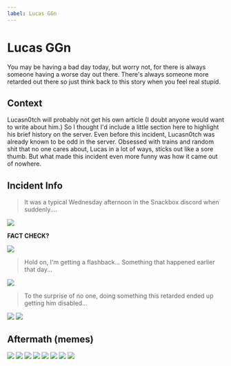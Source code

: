 ```yaml
---
label: Lucas GGn
---
```


# Lucas GGn

You may be having a bad day today, but worry not, for there is always someone having a worse day out there.  There's always someone more retarded out there so just think back to this story when you feel real stupid.

## Context

Lucasn0tch will probably not get his own article (I doubt anyone would want to write about him.)  So I thought I'd include a little section here to highlight his brief history on the server.  Even before this incident, Lucasn0tch was already known to be odd in the server.  Obsessed with trains and random shit that no one cares about, Lucas in a lot of ways, sticks out like a sore thumb. But what made this incident even more funny was how it came out of nowhere.


## Incident Info

> It was a typical Wednesday afternoon in the Snackbox discord when suddenly....


![](https://media.discordapp.net/attachments/1017600763029114883/1022706296992047124/unknown.png)

**FACT CHECK?**

![](https://media.discordapp.net/attachments/1022708000391188490/1022710051892367370/unknown.png)

> Hold on, I'm getting a flashback... Something that happened earlier that day...

![](https://media.discordapp.net/attachments/1022708000391188490/1022708010033877032/unknown.png)

> To the surprise of no one, doing something this retarded ended up getting him disabled...

![](https://media.discordapp.net/attachments/1022708000391188490/1022708560964112444/unknown.png?width=755&height=586)
![](https://media.discordapp.net/attachments/1022708000391188490/1022709499963920464/unknown.png?width=851&height=702)

## Aftermath (memes)

![](https://media.discordapp.net/attachments/1022708000391188490/1022710465077456967/unknown.png)
![](https://media.discordapp.net/attachments/1022708000391188490/1022710932574572584/unknown.png?width=628&height=586)
![](https://media.discordapp.net/attachments/1022708000391188490/1022711274611683328/unknown.png)
![](https://media.discordapp.net/attachments/1022708000391188490/1022711693643612250/unknown.png)
![](https://media.discordapp.net/attachments/1022708000391188490/1022711996765962250/unknown.png)
![](https://media.discordapp.net/attachments/1022708000391188490/1022712622103150633/unknown.png)
![](https://media.discordapp.net/attachments/1022708000391188490/1022712977788502066/unknown.png)
![](https://media.discordapp.net/attachments/1022708000391188490/1022713261608677397/unknown.png)